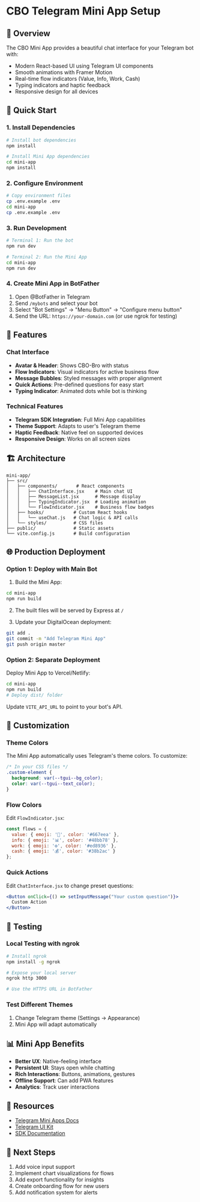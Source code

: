 # CBO Telegram Mini App Setup

## 🎨 Overview

The CBO Mini App provides a beautiful chat interface for your Telegram bot with:
- Modern React-based UI using Telegram UI components
- Smooth animations with Framer Motion
- Real-time flow indicators (Value, Info, Work, Cash)
- Typing indicators and haptic feedback
- Responsive design for all devices

## 🚀 Quick Start

### 1. Install Dependencies

```bash
# Install bot dependencies
npm install

# Install Mini App dependencies
cd mini-app
npm install
```

### 2. Configure Environment

```bash
# Copy environment files
cp .env.example .env
cd mini-app
cp .env.example .env
```

### 3. Run Development

```bash
# Terminal 1: Run the bot
npm run dev

# Terminal 2: Run the Mini App
cd mini-app
npm run dev
```

### 4. Create Mini App in BotFather

1. Open @BotFather in Telegram
2. Send `/mybots` and select your bot
3. Select "Bot Settings" → "Menu Button" → "Configure menu button"
4. Send the URL: `https://your-domain.com` (or use ngrok for testing)

## 📱 Features

### Chat Interface
- **Avatar & Header**: Shows CBO-Bro with status
- **Flow Indicators**: Visual indicators for active business flow
- **Message Bubbles**: Styled messages with proper alignment
- **Quick Actions**: Pre-defined questions for easy start
- **Typing Indicator**: Animated dots while bot is thinking

### Technical Features
- **Telegram SDK Integration**: Full Mini App capabilities
- **Theme Support**: Adapts to user's Telegram theme
- **Haptic Feedback**: Native feel on supported devices
- **Responsive Design**: Works on all screen sizes

## 🏗️ Architecture

```
mini-app/
├── src/
│   ├── components/       # React components
│   │   ├── ChatInterface.jsx    # Main chat UI
│   │   ├── MessageList.jsx      # Message display
│   │   ├── TypingIndicator.jsx  # Loading animation
│   │   └── FlowIndicator.jsx    # Business flow badges
│   ├── hooks/           # Custom React hooks
│   │   └── useChat.js   # Chat logic & API calls
│   └── styles/          # CSS files
├── public/              # Static assets
└── vite.config.js       # Build configuration
```

## 🌐 Production Deployment

### Option 1: Deploy with Main Bot

1. Build the Mini App:
```bash
cd mini-app
npm run build
```

2. The built files will be served by Express at `/`

3. Update your DigitalOcean deployment:
```bash
git add .
git commit -m "Add Telegram Mini App"
git push origin master
```

### Option 2: Separate Deployment

Deploy Mini App to Vercel/Netlify:
```bash
cd mini-app
npm run build
# Deploy dist/ folder
```

Update `VITE_API_URL` to point to your bot's API.

## 🔧 Customization

### Theme Colors
The Mini App automatically uses Telegram's theme colors. To customize:

```css
/* In your CSS files */
.custom-element {
  background: var(--tgui--bg_color);
  color: var(--tgui--text_color);
}
```

### Flow Colors
Edit `FlowIndicator.jsx`:
```javascript
const flows = {
  value: { emoji: '💎', color: '#667eea' },
  info: { emoji: '📊', color: '#48bb78' },
  work: { emoji: '⚙️', color: '#ed8936' },
  cash: { emoji: '💰', color: '#38b2ac' }
};
```

### Quick Actions
Edit `ChatInterface.jsx` to change preset questions:
```jsx
<Button onClick={() => setInputMessage("Your custom question")}>
  Custom Action
</Button>
```

## 🧪 Testing

### Local Testing with ngrok
```bash
# Install ngrok
npm install -g ngrok

# Expose your local server
ngrok http 3000

# Use the HTTPS URL in BotFather
```

### Test Different Themes
1. Change Telegram theme (Settings → Appearance)
2. Mini App will adapt automatically

## 📊 Mini App Benefits

- **Better UX**: Native-feeling interface
- **Persistent UI**: Stays open while chatting
- **Rich Interactions**: Buttons, animations, gestures
- **Offline Support**: Can add PWA features
- **Analytics**: Track user interactions

## 🔗 Resources

- [Telegram Mini Apps Docs](https://core.telegram.org/bots/webapps)
- [Telegram UI Kit](https://github.com/telegram-mini-apps/telegram-ui)
- [SDK Documentation](https://docs.telegram-mini-apps.com)

## 🎯 Next Steps

1. Add voice input support
2. Implement chart visualizations for flows
3. Add export functionality for insights
4. Create onboarding flow for new users
5. Add notification system for alerts